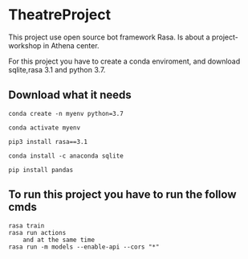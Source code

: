 # TheatreProject
This project use  open source bot framework Rasa. Is about a project-workshop in Athena center.


For this project you have to create a conda enviroment, and download sqlite,rasa 3.1 and python 3.7.
## Download what it needs
    conda create -n myenv python=3.7
    
    conda activate myenv

    pip3 install rasa==3.1

    conda install -c anaconda sqlite

    pip install pandas

## To run this project you have to run the follow cmds
    rasa train 
    rasa run actions  
        and at the same time
    rasa run -m models --enable-api --cors "*"
 
 
    

